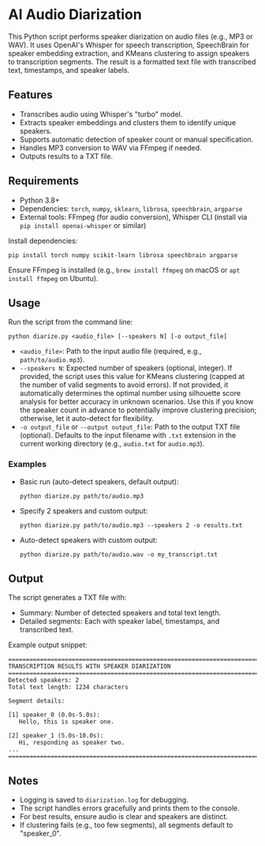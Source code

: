 # AI Audio Diarization

This Python script performs speaker diarization on audio files (e.g., MP3 or WAV). It uses OpenAI's Whisper for speech transcription, SpeechBrain for speaker embedding extraction, and KMeans clustering to assign speakers to transcription segments. The result is a formatted text file with transcribed text, timestamps, and speaker labels.

## Features
- Transcribes audio using Whisper's "turbo" model.
- Extracts speaker embeddings and clusters them to identify unique speakers.
- Supports automatic detection of speaker count or manual specification.
- Handles MP3 conversion to WAV via FFmpeg if needed.
- Outputs results to a TXT file.

## Requirements
- Python 3.8+
- Dependencies: `torch`, `numpy`, `sklearn`, `librosa`, `speechbrain`, `argparse`
- External tools: FFmpeg (for audio conversion), Whisper CLI (install via `pip install openai-whisper` or similar)

Install dependencies:
```
pip install torch numpy scikit-learn librosa speechbrain argparse
```
Ensure FFmpeg is installed (e.g., `brew install ffmpeg` on macOS or `apt install ffmpeg` on Ubuntu).

## Usage
Run the script from the command line:

```
python diarize.py <audio_file> [--speakers N] [-o output_file]
```

- `<audio_file>`: Path to the input audio file (required, e.g., `path/to/audio.mp3`).
- `--speakers N`: Expected number of speakers (optional, integer). If provided, the script uses this value for KMeans clustering (capped at the number of valid segments to avoid errors). If not provided, it automatically determines the optimal number using silhouette score analysis for better accuracy in unknown scenarios. Use this if you know the speaker count in advance to potentially improve clustering precision; otherwise, let it auto-detect for flexibility.
- `-o output_file` or `--output output_file`: Path to the output TXT file (optional). Defaults to the input filename with `.txt` extension in the current working directory (e.g., `audio.txt` for `audio.mp3`).

### Examples
- Basic run (auto-detect speakers, default output):
  ```
  python diarize.py path/to/audio.mp3
  ```

- Specify 2 speakers and custom output:
  ```
  python diarize.py path/to/audio.mp3 --speakers 2 -o results.txt
  ```

- Auto-detect speakers with custom output:
  ```
  python diarize.py path/to/audio.wav -o my_transcript.txt
  ```

## Output
The script generates a TXT file with:
- Summary: Number of detected speakers and total text length.
- Detailed segments: Each with speaker label, timestamps, and transcribed text.

Example output snippet:
```
================================================================================
TRANSCRIPTION RESULTS WITH SPEAKER DIARIZATION
================================================================================
Detected speakers: 2
Total text length: 1234 characters

Segment details:

[1] speaker_0 (0.0s-5.0s):
   Hello, this is speaker one.

[2] speaker_1 (5.0s-10.0s):
   Hi, responding as speaker two.
...
================================================================================
```

## Notes
- Logging is saved to `diarization.log` for debugging.
- The script handles errors gracefully and prints them to the console.
- For best results, ensure audio is clear and speakers are distinct.
- If clustering fails (e.g., too few segments), all segments default to "speaker_0".
